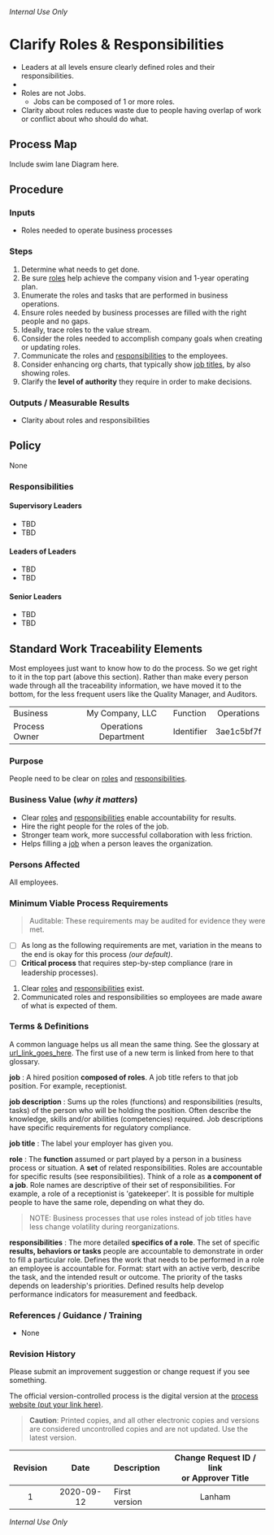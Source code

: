 _Internal Use Only_

# Clarify Roles & Responsibilities

* Leaders at all levels ensure clearly defined roles and their responsibilities.
* 
* Roles are not Jobs.
    - Jobs can be composed of 1 or more roles.
* Clarity about roles reduces waste due to people having overlap of work or conflict about who should do what. 


## Process Map
Include swim lane Diagram here.

## Procedure

### Inputs
* Roles needed to operate business processes

### Steps
1. Determine what needs to get done. 
1. Be sure [roles](#role-gloss) help achieve the company vision and 1-year operating plan.
1. Enumerate the roles and tasks that are performed in business operations.
1. Ensure roles needed by business processes are filled with the right people and no gaps.
1. Ideally, trace roles to the value stream.
1. Consider the roles needed to accomplish company goals when creating or updating roles.
1. Communicate the roles and [responsibilities](#responsibilities-gloss) to the employees.
1. Consider enhancing org charts, that typically show [job titles](#job-title), by also showing roles. 
1. Clarify the **level of authority** they require in order to make decisions.

### Outputs / Measurable Results
* Clarity about roles and responsibilities

## Policy
None

### Responsibilities

#### Supervisory Leaders
* TBD
* TBD

#### Leaders of Leaders
* TBD
* TBD

#### Senior Leaders
* TBD
* TBD

## Standard Work Traceability Elements
Most employees just want to know how to do the process. 
So we get right to it in the top part (above this section).
Rather than make every person wade through all the traceability information, we have moved it to the bottom, for the less frequent users like the Quality Manager, and Auditors.

|  |  |  |  |
|:---------|:---------------:|:---------|:----------:|
| Business | My Company, LLC | Function | Operations |
| Process Owner | Operations Department | Identifier | 3ae1c5bf7f |

<!-- Copy the title to inside the quotes on line 10 of create_id.py and run python create_id.py in terminal. Copy the short ID to the identifier field in the preceding table. -->

### Purpose
People need to be clear on [roles](#role-gloss) and [responsibilities](#responsibilities-gloss).

### Business Value (_why it matters_)
* Clear [roles](#role-gloss) and [responsibilities](#responsibilities-gloss) enable accountability for results.
* Hire the right people for the roles of the job.
* Stronger team work, more successful collaboration with less friction.
* Helps filling a [job](#job-title) when a person leaves the organization.

### Persons Affected
All employees.

### Minimum Viable Process Requirements
>Auditable: These requirements may be audited for evidence they were met.

- [ ] As long as the following requirements are met, variation in the means to the end is okay for this process _(our default)_.
- [ ] **Critical process** that requires step-by-step compliance (rare in leadership processes).

1. Clear [roles](#role-gloss) and [responsibilities](#responsibilities-gloss) exist.
2. Communicated roles and responsibilities so employees are made aware of what is expected of them.

### Terms & Definitions
A common language helps us all mean the same thing.
See the glossary at [url_link_goes_here](https://google.com). 
The first use of a new term is linked from here to that glossary.

<a name="job"></a>
**job**
:   A hired position **composed of roles**. A job title refers to that job position. For example, receptionist.

**job description**
:   Sums up the roles (functions) and responsibilities (results, tasks) of the person who will be holding the position.
Often describe the knowledge, skills and/or abilities (competencies) required.
Job descriptions have specific requirements for regulatory compliance.

<a name="job-title"></a>
**job title**
:   The label your employer has given you.

<a name="role-gloss"></a>
**role**
:   The **function** assumed or part played by a person in a business process or situation.
A **set** of related responsibilities.
Roles are accountable for specific results (see responsibilities).
Think of a role as **a component of a job**.
Role names are descriptive of their set of responsibilities.
For example, a role of a receptionist is 'gatekeeper'.
It is possible for multiple people to have the same role, depending on what they do.

>NOTE: Business processes that use roles instead of job titles have less change volatility during reorganizations.

<a name="responsibilities-gloss"></a>
**responsibilities**
:   The more detailed **specifics of a role**. 
The set of specific **results, behaviors or tasks** people are accountable to demonstrate in order to fill a particular role.
Defines the work that needs to be performed in a role an employee is accountable for.
Format: start with an active verb, describe the task, and the intended result or outcome.
The priority of the tasks depends on leadership's priorities.
Defined results help develop performance indicators for measurement and feedback.

### References / Guidance / Training
* None

### Revision History
Please submit an improvement suggestion or change request if you see something.

The official version-controlled process is the digital version at the [process website (put your link here)](https://google.com). 

>**Caution**: Printed copies, and all other electronic copies and versions are considered uncontrolled copies and are not updated. Use the latest version.

| Revision | Date | Description | Change Request ID / link </br> or Approver Title |
|:----:|:---------:|:----------------------|:------:|
| 1 | 2020-09-12 | First version | Lanham |

_Internal Use Only_


